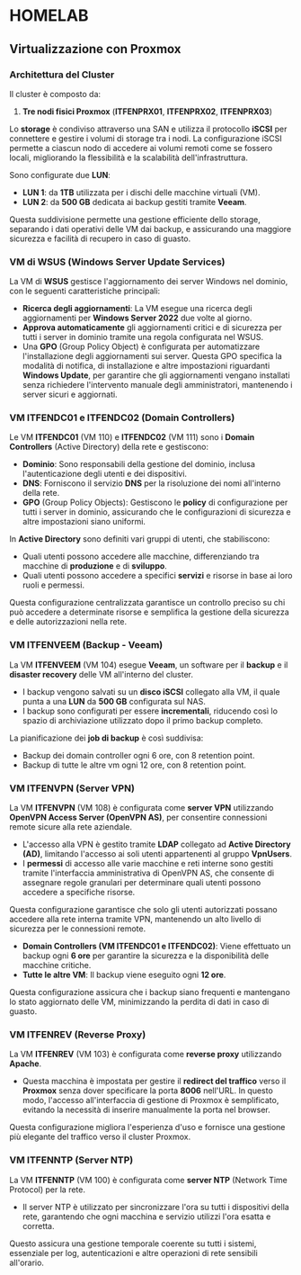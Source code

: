 # HOMELAB
## Virtualizzazione con Proxmox
### Architettura del Cluster

Il cluster è composto da:

1. **Tre nodi fisici Proxmox** (**ITFENPRX01**, **ITFENPRX02**, **ITFENPRX03**)

Lo **storage** è condiviso attraverso una SAN e utilizza il protocollo **iSCSI** per connettere e gestire i volumi di storage tra i nodi. La configurazione iSCSI permette a ciascun nodo di accedere ai volumi remoti come se fossero locali, migliorando la flessibilità e la scalabilità dell'infrastruttura.

Sono configurate due **LUN**:

- **LUN 1**: da **1TB** utilizzata per i dischi delle macchine virtuali (VM).
- **LUN 2**: da **500 GB** dedicata ai backup gestiti tramite **Veeam**.

Questa suddivisione permette una gestione efficiente dello storage, separando i dati operativi delle VM dai backup, e assicurando una maggiore sicurezza e facilità di recupero in caso di guasto.

### VM di WSUS (Windows Server Update Services)

La VM di **WSUS** gestisce l'aggiornamento dei server Windows nel dominio, con le seguenti caratteristiche principali:

- **Ricerca degli aggiornamenti**: La VM esegue una ricerca degli aggiornamenti per **Windows Server 2022** due volte al giorno.
- **Approva automaticamente** gli aggiornamenti critici e di sicurezza per tutti i server in dominio tramite una regola configurata nel WSUS.
- Una **GPO** (Group Policy Object) è configurata per automatizzare l'installazione degli aggiornamenti sui server. Questa GPO specifica la modalità di notifica, di installazione e altre impostazioni riguardanti **Windows Update**, per garantire che gli aggiornamenti vengano installati senza richiedere l'intervento manuale degli amministratori, mantenendo i server sicuri e aggiornati.

### VM ITFENDC01 e ITFENDC02 (Domain Controllers)

Le VM **ITFENDC01** (VM 110) e **ITFENDC02** (VM 111) sono i **Domain Controllers** (Active Directory) della rete e gestiscono:

- **Dominio**: Sono responsabili della gestione del dominio, inclusa l'autenticazione degli utenti e dei dispositivi.
- **DNS**: Forniscono il servizio **DNS** per la risoluzione dei nomi all'interno della rete.
- **GPO** (Group Policy Objects): Gestiscono le **policy** di configurazione per tutti i server in dominio, assicurando che le configurazioni di sicurezza e altre impostazioni siano uniformi.

In **Active Directory** sono definiti vari gruppi di utenti, che stabiliscono:

- Quali utenti possono accedere alle macchine, differenziando tra macchine di **produzione** e di **sviluppo**.
- Quali utenti possono accedere a specifici **servizi** e risorse in base ai loro ruoli e permessi.

Questa configurazione centralizzata garantisce un controllo preciso su chi può accedere a determinate risorse e semplifica la gestione della sicurezza e delle autorizzazioni nella rete.

### VM ITFENVEEM (Backup - Veeam)

La VM **ITFENVEEM** (VM 104) esegue **Veeam**, un software per il **backup** e il **disaster recovery** delle VM all'interno del cluster. 

- I backup vengono salvati su un **disco iSCSI** collegato alla VM, il quale punta a una **LUN** da **500 GB** configurata sul NAS.
- I backup sono configurati per essere **incrementali**, riducendo così lo spazio di archiviazione utilizzato dopo il primo backup completo.

La pianificazione dei **job di backup** è così suddivisa:

- Backup dei domain controller ogni 6 ore, con 8 retention point.
- Backup di tutte le altre vm ogni 12 ore, con 8 retention point.

### VM ITFENVPN (Server VPN)

La VM **ITFENVPN** (VM 108) è configurata come **server VPN** utilizzando **OpenVPN Access Server (OpenVPN AS)**, per consentire connessioni remote sicure alla rete aziendale.

- L'accesso alla VPN è gestito tramite **LDAP** collegato ad **Active Directory (AD)**, limitando l'accesso ai soli utenti appartenenti al gruppo **VpnUsers**.
- I **permessi** di accesso alle varie macchine e reti interne sono gestiti tramite l'interfaccia amministrativa di OpenVPN AS, che consente di assegnare regole granulari per determinare quali utenti possono accedere a specifiche risorse.

Questa configurazione garantisce che solo gli utenti autorizzati possano accedere alla rete interna tramite VPN, mantenendo un alto livello di sicurezza per le connessioni remote.

- **Domain Controllers (VM ITFENDC01 e ITFENDC02)**: Viene effettuato un backup ogni **6 ore** per garantire la sicurezza e la disponibilità delle macchine critiche.
- **Tutte le altre VM**: Il backup viene eseguito ogni **12 ore**.

Questa configurazione assicura che i backup siano frequenti e mantengano lo stato aggiornato delle VM, minimizzando la perdita di dati in caso di guasto.

### VM ITFENREV (Reverse Proxy)

La VM **ITFENREV** (VM 103) è configurata come **reverse proxy** utilizzando **Apache**. 

- Questa macchina è impostata per gestire il **redirect del traffico** verso il **Proxmox** senza dover specificare la porta **8006** nell'URL. In questo modo, l'accesso all'interfaccia di gestione di Proxmox è semplificato, evitando la necessità di inserire manualmente la porta nel browser.

Questa configurazione migliora l'esperienza d'uso e fornisce una gestione più elegante del traffico verso il cluster Proxmox.

### VM ITFENNTP (Server NTP)

La VM **ITFENNTP** (VM 100) è configurata come **server NTP** (Network Time Protocol) per la rete.

- Il server NTP è utilizzato per sincronizzare l'ora su tutti i dispositivi della rete, garantendo che ogni macchina e servizio utilizzi l'ora esatta e corretta.

Questo assicura una gestione temporale coerente su tutti i sistemi, essenziale per log, autenticazioni e altre operazioni di rete sensibili all'orario.
